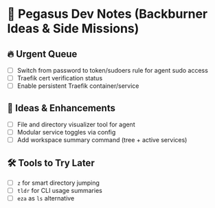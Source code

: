 # 🧠 Pegasus Dev Notes (Backburner Ideas & Side Missions)

## 🔥 Urgent Queue
- [ ] Switch from password to token/sudoers rule for agent sudo access
- [ ] Traefik cert verification status
- [ ] Enable persistent Traefik container/service

## 🧩 Ideas & Enhancements
- [ ] File and directory visualizer tool for agent
- [ ] Modular service toggles via config
- [ ] Add workspace summary command (tree + active services)

## 🛠️ Tools to Try Later
- [ ] `z` for smart directory jumping
- [ ] `tldr` for CLI usage summaries
- [ ] `eza` as `ls` alternative
